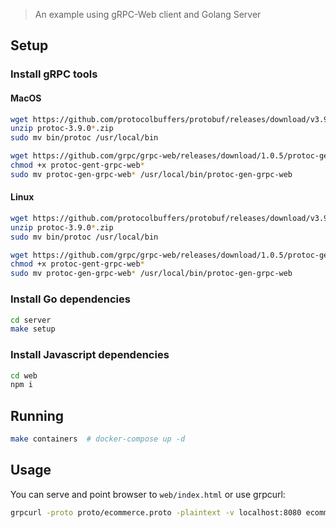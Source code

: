 > An example using gRPC-Web client and Golang Server

## Setup

### Install gRPC tools

#### MacOS

```sh
wget https://github.com/protocolbuffers/protobuf/releases/download/v3.9.0/protoc-3.9.0-osx-x86_64.zip
unzip protoc-3.9.0*.zip
sudo mv bin/protoc /usr/local/bin

wget https://github.com/grpc/grpc-web/releases/download/1.0.5/protoc-gen-grpc-web-1.0.5-darwin-x86_64
chmod +x protoc-gent-grpc-web*
sudo mv protoc-gen-grpc-web* /usr/local/bin/protoc-gen-grpc-web
```

#### Linux

```sh
wget https://github.com/protocolbuffers/protobuf/releases/download/v3.9.0/protoc-3.9.0-linux-x86_64.zip
unzip protoc-3.9.0*.zip
sudo mv bin/protoc /usr/local/bin

wget https://github.com/grpc/grpc-web/releases/download/1.0.5/protoc-gen-grpc-web-1.0.5-linux-x86_64
chmod +x protoc-gent-grpc-web*
sudo mv protoc-gen-grpc-web* /usr/local/bin/protoc-gen-grpc-web
```

### Install Go dependencies

```sh
cd server
make setup
```

### Install Javascript dependencies

```sh
cd web
npm i
```

## Running

```sh
make containers  # docker-compose up -d
```

## Usage

You can serve and point browser to `web/index.html` or use grpcurl:

```sh
grpcurl -proto proto/ecommerce.proto -plaintext -v localhost:8080 ecommerce.ProductService/ReadAll
```

